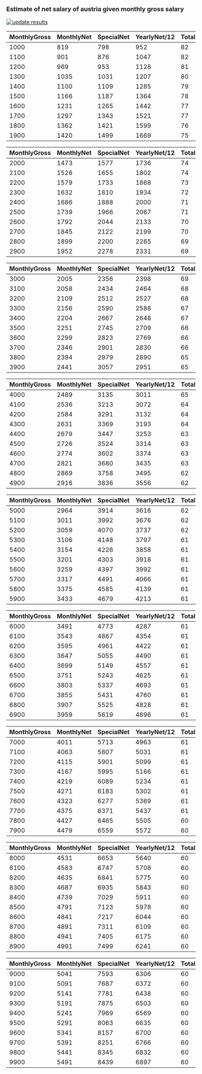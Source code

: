 ### Estimate of net salary of austria given monthly gross salary

[![update results](https://github.com/BenediktAlkin/GrossNetTableGenerator/actions/workflows/commit.yaml/badge.svg)](https://github.com/BenediktAlkin/GrossNetTableGenerator/actions/workflows/commit.yaml)


MonthlyGross|MonthlyNet|SpecialNet|YearlyNet/12|Total[%]|YearlyIncrement[%]
-|-|-|-|-|-
1000|819|798|952|82|81
1100|901|876|1047|82|81
1200|969|953|1128|81|70
1300|1035|1031|1207|80|67
1400|1100|1109|1285|79|67
1500|1166|1187|1364|78|67
1600|1231|1265|1442|77|67
1700|1297|1343|1521|77|67
1800|1362|1421|1599|76|67
1900|1420|1499|1669|75|60

MonthlyGross|MonthlyNet|SpecialNet|YearlyNet/12|Total[%]|YearlyIncrement[%]
-|-|-|-|-|-
2000|1473|1577|1736|74|57
2100|1526|1655|1802|74|57
2200|1579|1733|1868|73|57
2300|1632|1810|1934|72|57
2400|1686|1888|2000|71|57
2500|1739|1966|2067|71|57
2600|1792|2044|2133|70|57
2700|1845|2122|2199|70|57
2800|1899|2200|2265|69|57
2900|1952|2278|2331|69|57

MonthlyGross|MonthlyNet|SpecialNet|YearlyNet/12|Total[%]|YearlyIncrement[%]
-|-|-|-|-|-
3000|2005|2356|2398|69|57
3100|2058|2434|2464|68|57
3200|2109|2512|2527|68|55
3300|2156|2590|2588|67|52
3400|2204|2667|2648|67|52
3500|2251|2745|2709|66|52
3600|2299|2823|2769|66|52
3700|2346|2901|2830|66|52
3800|2394|2979|2890|65|52
3900|2441|3057|2951|65|52

MonthlyGross|MonthlyNet|SpecialNet|YearlyNet/12|Total[%]|YearlyIncrement[%]
-|-|-|-|-|-
4000|2489|3135|3011|65|52
4100|2536|3213|3072|64|52
4200|2584|3291|3132|64|52
4300|2631|3369|3193|64|52
4400|2679|3447|3253|63|52
4500|2726|3524|3314|63|52
4600|2774|3602|3374|63|52
4700|2821|3680|3435|63|52
4800|2869|3758|3495|62|52
4900|2916|3836|3556|62|52

MonthlyGross|MonthlyNet|SpecialNet|YearlyNet/12|Total[%]|YearlyIncrement[%]
-|-|-|-|-|-
5000|2964|3914|3616|62|52
5100|3011|3992|3676|62|52
5200|3059|4070|3737|62|52
5300|3106|4148|3797|61|52
5400|3154|4226|3858|61|52
5500|3201|4303|3918|61|52
5600|3259|4397|3992|61|63
5700|3317|4491|4066|61|63
5800|3375|4585|4139|61|63
5900|3433|4679|4213|61|63

MonthlyGross|MonthlyNet|SpecialNet|YearlyNet/12|Total[%]|YearlyIncrement[%]
-|-|-|-|-|-
6000|3491|4773|4287|61|63
6100|3543|4867|4354|61|58
6200|3595|4961|4422|61|58
6300|3647|5055|4490|61|58
6400|3699|5149|4557|61|58
6500|3751|5243|4625|61|58
6600|3803|5337|4693|61|58
6700|3855|5431|4760|61|58
6800|3907|5525|4828|61|58
6900|3959|5619|4896|61|58

MonthlyGross|MonthlyNet|SpecialNet|YearlyNet/12|Total[%]|YearlyIncrement[%]
-|-|-|-|-|-
7000|4011|5713|4963|61|58
7100|4063|5807|5031|61|58
7200|4115|5901|5099|61|58
7300|4167|5995|5166|61|58
7400|4219|6089|5234|61|58
7500|4271|6183|5302|61|58
7600|4323|6277|5369|61|58
7700|4375|6371|5437|61|58
7800|4427|6465|5505|60|58
7900|4479|6559|5572|60|58

MonthlyGross|MonthlyNet|SpecialNet|YearlyNet/12|Total[%]|YearlyIncrement[%]
-|-|-|-|-|-
8000|4531|6653|5640|60|58
8100|4583|6747|5708|60|58
8200|4635|6841|5775|60|58
8300|4687|6935|5843|60|58
8400|4739|7029|5911|60|58
8500|4791|7123|5978|60|58
8600|4841|7217|6044|60|56
8700|4891|7311|6109|60|56
8800|4941|7405|6175|60|56
8900|4991|7499|6241|60|56

MonthlyGross|MonthlyNet|SpecialNet|YearlyNet/12|Total[%]|YearlyIncrement[%]
-|-|-|-|-|-
9000|5041|7593|6306|60|56
9100|5091|7687|6372|60|56
9200|5141|7781|6438|60|56
9300|5191|7875|6503|60|56
9400|5241|7969|6569|60|56
9500|5291|8063|6635|60|56
9600|5341|8157|6700|60|56
9700|5391|8251|6766|60|56
9800|5441|8345|6832|60|56
9900|5491|8439|6897|60|56
